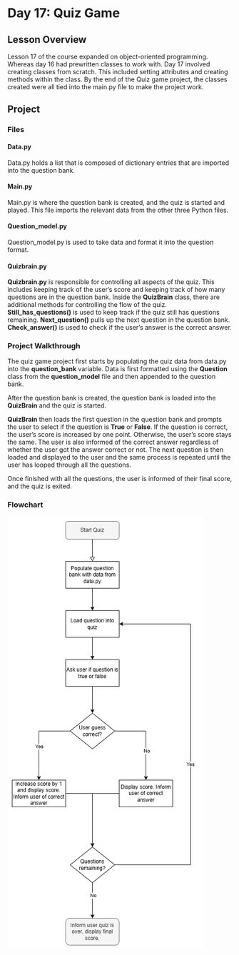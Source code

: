 # Day 17: Quiz Game
## Lesson Overview
Lesson 17 of the course expanded on object-oriented programming. Whereas day 16 had prewritten classes to work with. Day 17 involved creating classes from scratch. This included setting attributes and creating methods within the class. By the end of the Quiz game project, the classes created were all tied into the main.py file to make the project work.
## Project
### Files
#### Data.py
Data.py holds a list that is composed of dictionary entries that are imported into the question bank.
#### Main.py
Main.py is where the question bank is created, and the quiz is started and played. This file imports the relevant data from the other three Python files. 
#### Question_model.py
Question_model.py is used to take data and format it into the question format.
#### Quizbrain.py
**Quizbrain.py** is responsible for controlling all aspects of the quiz. This includes keeping track of the user’s score and keeping track of how many questions are in the question bank. Inside the **QuizBrain** class, there are additional methods for controlling the flow of the quiz. **Still_has_questions()** is used to keep track if the quiz still has questions remaining. **Next_question()** pulls up the next question in the question bank. **Check_answer()** is used to check if the user’s answer is the correct answer.
### Project Walkthrough
The quiz game project first starts by populating the quiz data from data.py into the **question_bank** variable. Data is first formatted using the **Question** class from the **question_model** file and then appended to the question bank.

After the question bank is created, the question bank is loaded into the **QuizBrain** and the quiz is started. 

**QuizBrain** then loads the first question in the question bank and prompts the user to select if the question is **True** or **False**. If the question is correct, the user’s score is increased by one point. Otherwise, the user’s score stays the same. The user is also informed of the correct answer regardless of whether the user got the answer correct or not. The next question is then loaded and displayed to the user and the same process is repeated until the user has looped through all the questions.

Once finished with all the questions, the user is informed of their final score, and the quiz is exited. 

### Flowchart
![Quiz game flow chart](../Images/Day17-QuizFlow.png)
